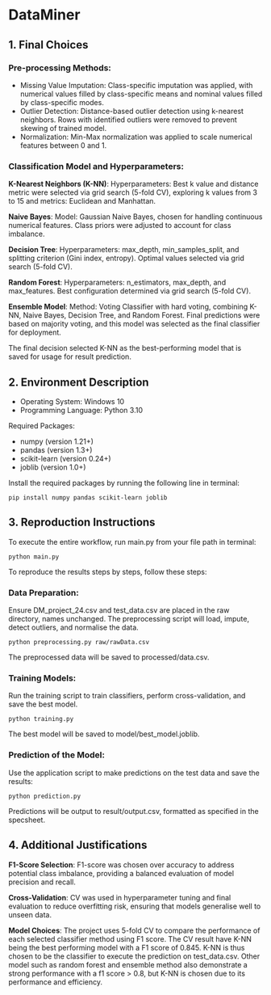# DataMiner
## 1. Final Choices

### Pre-processing Methods:

- Missing Value Imputation: Class-specific imputation was applied, with numerical values filled by 
class-specific means and nominal values filled by class-specific modes.
- Outlier Detection: Distance-based outlier detection using k-nearest neighbors. Rows with identified 
outliers were removed to prevent skewing of trained model.
- Normalization: Min-Max normalization was applied to scale numerical features between 0 and 1.

### Classification Model and Hyperparameters:

**K-Nearest Neighbors (K-NN)**:
Hyperparameters: Best k value and distance metric were selected via grid search (5-fold CV), exploring k 
values from 3 to 15 and metrics: Euclidean and Manhattan.

**Naive Bayes**:
Model: Gaussian Naive Bayes, chosen for handling continuous numerical features.
Class priors were adjusted to account for class imbalance.

**Decision Tree**:
Hyperparameters: max_depth, min_samples_split, and splitting criterion (Gini index, entropy).
Optimal values selected via grid search (5-fold CV).

**Random Forest**:
Hyperparameters: n_estimators, max_depth, and max_features.
Best configuration determined via grid search (5-fold CV).

**Ensemble Model**:
Method: Voting Classifier with hard voting, combining K-NN, Naive Bayes, Decision Tree, and Random Forest.
Final predictions were based on majority voting, and this model was selected as the final classifier for deployment.

The final decision selected K-NN as the best-performing model that is saved for usage for result prediction.

## 2. Environment Description

- Operating System: Windows 10
- Programming Language: Python 3.10

Required Packages:

- numpy (version 1.21+)
- pandas (version 1.3+)
- scikit-learn (version 0.24+)
- joblib (version 1.0+)

Install the required packages by running the following line in terminal:

`pip install numpy pandas scikit-learn joblib`


## 3. Reproduction Instructions

To execute the entire workflow, run main.py from your file path in terminal:

`python main.py`

To reproduce the results steps by steps, follow these steps:

### Data Preparation:
Ensure DM_project_24.csv and test_data.csv are placed in the raw directory, names unchanged.
The preprocessing script will load, impute, detect outliers, and normalise the data. 

`python preprocessing.py raw/rawData.csv`

The preprocessed data will be saved to processed/data.csv.

### Training Models:

Run the training script to train classifiers, perform cross-validation, and save the best model.

`python training.py`

The best model will be saved to model/best_model.joblib.

### Prediction of the Model:

Use the application script to make predictions on the test data and save the results:

`python prediction.py`

Predictions will be output to result/output.csv, formatted as specified in the specsheet.

## 4. Additional Justifications
**F1-Score Selection**: F1-score was chosen over accuracy to address potential class imbalance, providing a balanced 
evaluation of model precision and recall.

**Cross-Validation**: CV was used in hyperparameter tuning and final evaluation to reduce overfitting risk, ensuring 
that models generalise well to unseen data.

**Model Choices**: The project uses 5-fold CV to compare the performance of each selected classifier method using F1 score. The CV result have K-NN being the best performing model with a F1 score of 0.845. K-NN is thus chosen
to be the classifier to execute the prediction on test_data.csv. Other model such as random forest and ensemble method
also demonstrate a strong performance with a f1 score > 0.8, but K-NN is chosen due to its performance and efficiency.
